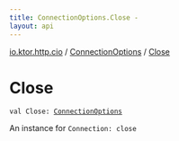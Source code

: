 ```yaml
---
title: ConnectionOptions.Close - 
layout: api
---
```


<div class='api-docs-breadcrumbs'><a href="../index.html">io.ktor.http.cio</a> / <a href="index.html">ConnectionOptions</a> / <a href="./-close.html">Close</a></div>

# Close

<div class="signature"><code><span class="keyword">val </span><span class="identifier">Close</span><span class="symbol">: </span><a href="index.html"><span class="identifier">ConnectionOptions</span></a></code></div>

An instance for <code>Connection: close</code>

